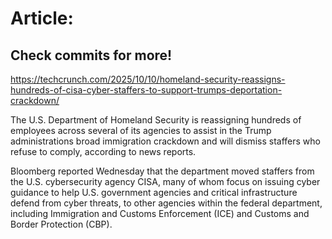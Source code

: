# Article:

## Check commits for more!
https://techcrunch.com/2025/10/10/homeland-security-reassigns-hundreds-of-cisa-cyber-staffers-to-support-trumps-deportation-crackdown/

The U.S. Department of Homeland Security is reassigning hundreds of employees across several of its agencies to assist in the Trump administrations broad immigration crackdown and will dismiss staffers who refuse to comply, according to news reports.

Bloomberg reported Wednesday that the department moved staffers from the U.S. cybersecurity agency CISA, many of whom focus on issuing cyber guidance to help U.S. government agencies and critical infrastructure defend from cyber threats, to other agencies within the federal department, including Immigration and Customs Enforcement (ICE) and Customs and Border Protection (CBP).